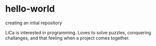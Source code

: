 # hello-world
creating an intial repository

LiCa is interested in programming.
Loves to solve puzzles, conquering challanges, and that feeling when a project comes together.
